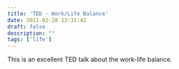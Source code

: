 ```yaml
---
title: 'TED - Work/Life Balance'
date: 2011-02-28 13:31:42
draft: false
description: ""
tags: ['life']
---
```


  This is an excellent TED talk about the work-life balance.